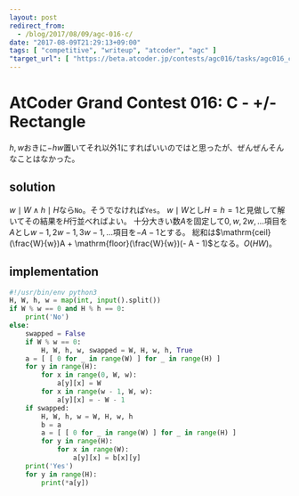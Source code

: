 ```yaml
---
layout: post
redirect_from:
  - /blog/2017/08/09/agc-016-c/
date: "2017-08-09T21:29:13+09:00"
tags: [ "competitive", "writeup", "atcoder", "agc" ]
"target_url": [ "https://beta.atcoder.jp/contests/agc016/tasks/agc016_c" ]
---
```


# AtCoder Grand Contest 016: C - +/- Rectangle

$h, w$おきに$- hw$置いてそれ以外$1$にすればいいのではと思ったが、ぜんぜんそんなことはなかった。

## solution

$w \mid W \land h \mid H$なら`No`。そうでなければ`Yes`。
$w \mid W$とし$H = h = 1$と見做して解いてその結果を$H$行並べればよい。
十分大きい数$A$を固定して$0, w, 2w, \dots$項目を$A$とし$w-1, 2w-1, 3w-1, \dots$項目を$-A-1$とする。
総和は$\mathrm{ceil}(\frac{W}{w})A + \mathrm{floor}(\frac{W}{w})(- A - 1)$となる。$O(HW)$。

## implementation

``` python
#!/usr/bin/env python3
H, W, h, w = map(int, input().split())
if W % w == 0 and H % h == 0:
    print('No')
else:
    swapped = False
    if W % w == 0:
        H, W, h, w, swapped = W, H, w, h, True
    a = [ [ 0 for _ in range(W) ] for _ in range(H) ]
    for y in range(H):
        for x in range(0, W, w):
            a[y][x] = W
        for x in range(w - 1, W, w):
            a[y][x] = - W - 1
    if swapped:
        H, W, h, w = W, H, w, h
        b = a
        a = [ [ 0 for _ in range(W) ] for _ in range(H) ]
        for y in range(H):
            for x in range(W):
                a[y][x] = b[x][y]
    print('Yes')
    for y in range(H):
        print(*a[y])
```
